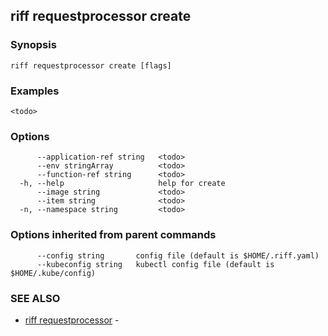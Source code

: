 ## riff requestprocessor create

<todo>

### Synopsis

<todo>

```
riff requestprocessor create [flags]
```

### Examples

```
<todo>
```

### Options

```
      --application-ref string   <todo>
      --env stringArray          <todo>
      --function-ref string      <todo>
  -h, --help                     help for create
      --image string             <todo>
      --item string              <todo>
  -n, --namespace string         <todo>
```

### Options inherited from parent commands

```
      --config string       config file (default is $HOME/.riff.yaml)
      --kubeconfig string   kubectl config file (default is $HOME/.kube/config)
```

### SEE ALSO

* [riff requestprocessor](riff_requestprocessor.md)	 - <todo>

